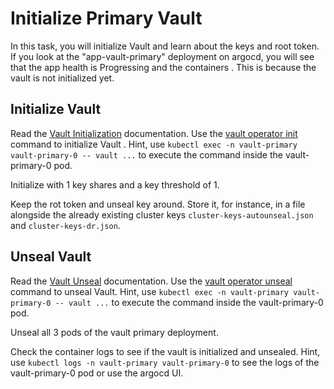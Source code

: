 Initialize Primary Vault
===
In this task, you will initialize Vault and learn about the keys and root token.
If you look at the "app-vault-primary" deployment on argocd, you will see that the app health is Progressing and the containers . This is because the vault is not initialized yet.

## Initialize Vault
Read the [Vault Initialization](https://developer.hashicorp.com/vault/docs/concepts/seal#initialization) documentation.
Use the [vault operator init](https://developer.hashicorp.com/vault/docs/commands/operator/init) command to initialize Vault .
Hint, use ```kubectl exec -n vault-primary vault-primary-0 -- vault ...``` to execute the command inside the vault-primary-0 pod.

Initialize with 1 key shares and a key threshold of 1.

Keep the rot token and unseal key around. Store it, for instance, in a file
alongside the already existing cluster keys `cluster-keys-autounseal.json` and
`cluster-keys-dr.json`.

## Unseal Vault
Read the [Vault Unseal](https://developer.hashicorp.com/vault/docs/concepts/seal#unsealing) documentation.
Use the [vault operator unseal](https://developer.hashicorp.com/vault/docs/commands/operator/unseal) command to unseal Vault.
Hint, use ```kubectl exec -n vault-primary vault-primary-0 -- vault ...``` to execute the command inside the vault-primary-0 pod. 

Unseal all 3 pods of the vault primary deployment.

Check the container logs to see if the vault is initialized and unsealed. 
Hint, use ```kubectl logs -n vault-primary vault-primary-0``` to see the logs of the vault-primary-0 pod or use the argocd UI.


